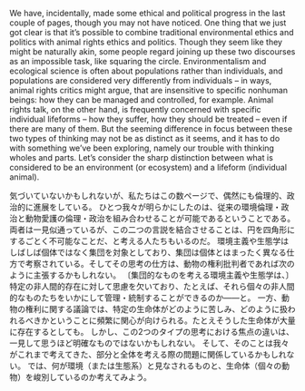 We have, incidentally, made some ethical and political progress in the last couple of pages, though you may not have noticed. One thing that we just got clear is that it’s possible to combine traditional environmental ethics and politics with animal rights ethics and politics. Though they seem like they might be naturally akin, some people regard joining up these two discourses as an impossible task, like squaring the circle. Environmentalism and ecological science is often about populations rather than individuals, and populations are considered very differently from individuals – in ways, animal rights critics might argue, that are insensitive to specific nonhuman beings: how they can be managed and controlled, for example. Animal rights talk, on the other hand, is frequently concerned with specific individual lifeforms – how they suffer, how they should be treated – even if there are many of them. But the seeming difference in focus between these two types of thinking may not be as distinct as it seems, and it has to do with something we’ve been exploring, namely our trouble with thinking wholes and parts. Let’s consider the sharp distinction between what is considered to be an environment (or ecosystem) and a lifeform (individual animal).

気づいていないかもしれないが、私たちはこの数ページで、偶然にも倫理的、政治的に進展をしている。
ひとつ我々が明らかにしたのは、従来の環境倫理・政治と動物愛護の倫理・政治を組み合わせることが可能であるということである。
両者は一見似通っているが、この二つの言説を結合させることは、円を四角形にするごとく不可能なことだ、と考える人たちもいるのだ。
環境主義や生態学はしばしば個体ではなく集団を対象としており、集団は個体とはまったく異なる仕方で考察されている。そしてその思考の仕方は、動物の権利批判者であれば次のように主張するかもしれない。
〔集団的なものを考える環境主義や生態学は、〕特定の非人間的存在に対して思慮を欠いており、たとえば、それら個々の非人間的なものたちをいかにして管理・統制することができるのか——と。
一方、動物の権利に関する議論では、特定の生命体がどのように苦しみ、どのように扱われるべきかということに頻繁に関心が向けられる。たとえそうした生命体が大量に存在するとしても。
しかし、この2つのタイプの思考における焦点の違いは、一見して思うほど明確なものではないかもしれない。
そして、そのことは我々がこれまで考えてきた、部分と全体を考える際の問題に関係しているかもしれない。
では、何が環境（または生態系）と見なされるものと、生命体（個々の動物）を峻別しているのか考えてみよう。
